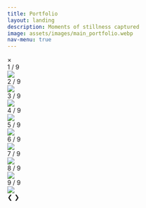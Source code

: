 ```yaml
---
title: Portfolio
layout: landing
description: Moments of stillness captured
image: assets/images/main_portfolio.webp
nav-menu: true
---
```


<!-- Main -->
<div id="main">

<!-- One 
<section id="one">
	<div class="inner">
		<header class="major">
			<h2>Sed amet aliquam</h2>
		</header>
		<p>Nullam et orci eu lorem consequat tincidunt vivamus et sagittis magna sed nunc rhoncus condimentum sem. In efficitur ligula tate urna. Maecenas massa vel lacinia pellentesque lorem ipsum dolor. Nullam et orci eu lorem consequat tincidunt. Vivamus et sagittis libero. Nullam et orci eu lorem consequat tincidunt vivamus et sagittis magna sed nunc rhoncus condimentum sem. In efficitur ligula tate urna.</p>
	</div>
</section> -->

<!-- One -->
<section id="one">
	<div class="inner">

<!-- Two -->
<section id="two">
	<!-- <span class="image fit"><img src="{% link assets/images/main_banner.webp %}" alt="" /></span> -->
	<div class="box alt">
		<div class="row 100% uniform">
			<!-- Start ROW 1 -->
			<div class="4u"><span class="image fit hover-img"><img onclick="openModal();currentSlide(1)" src="{% link assets/images/portfolio_2430.JPG %}" alt="" /></span></div>
			<div class="4u"><span class="image fit hover-img"><img onclick="openModal();currentSlide(2)" src="{% link assets/images/portfolio_2266.JPG %}" alt="" /></span></div>
			<div class="4u$"><span class="image fit hover-img"><img onclick="openModal();currentSlide(3)" src="{% link assets/images/portfolio_2367.JPG %}" alt="" /></span></div>
			<!-- Break ROW 2 -->
			<div class="4u"><span class="image fit hover-img"><img onclick="openModal();currentSlide(4)" src="{% link assets/images/portfolio_1180.JPG %}" alt="" /></span></div>
			<div class="4u"><span class="image fit hover-img"><img onclick="openModal();currentSlide(5)" src="{% link assets/images/about_1160.JPG %}" alt="" /></span></div>
			<div class="4u$"><span class="image fit hover-img"><img onclick="openModal();currentSlide(6)" src="{% link assets/images/portfolio_1156.JPG %}" alt="" /></span></div>
			<!-- Break ROW 3 -->
			<div class="4u"><span class="image fit hover-img"><img onclick="openModal();currentSlide(7)" src="{% link assets/images/portfolio_6186.JPG %}" alt="" /></span></div>
			<div class="4u"><span class="image fit hover-img"><img onclick="openModal();currentSlide(8)" src="{% link assets/images/portfolio_6200.JPG %}" alt="" /></span></div>
			<div class="4u$"><span class="image fit hover-img"><img onclick="openModal();currentSlide(9)" src="{% link assets/images/portfolio_6226.JPG %}" alt="" /></span></div>
		</div>
	</div>
</section>

<!-- The Modal/Lightbox -->
<div id="slideModal" class="slide-modal">
	<!-- The Close button -->
	<span class="close" onclick="closeModal()">&times;</span>
	<!-- Modal content -->
	<div class="modal-content">
		<!-- The slides\images -->
		<!-- Start ROW 1 -->
		<div class="mySlides">
			<div class="numbertext">1 / 9</div>
			<img class="popImage" src="{% link assets/images/portfolio_2430.JPG %}">
		</div>
		<div class="mySlides">
			<div class="numbertext">2 / 9</div>
			<img class="popImage" src="{% link assets/images/portfolio_2266.JPG %}">
		</div>
		<div class="mySlides">
			<div class="numbertext">3 / 9</div>
			<img class="popImage" src="{% link assets/images/portfolio_2367.JPG %}">
		</div>
		<!-- Break ROW 2 -->
		<div class="mySlides">
			<div class="numbertext">4 / 9</div>
			<img class="popImage" src="{% link assets/images/portfolio_1180.JPG %}">
		</div>
		<div class="mySlides">
			<div class="numbertext">5 / 9</div>
			<img class="popImage" src="{% link assets/images/about_1160.JPG %}">
		</div>
		<div class="mySlides">
			<div class="numbertext">6 / 9</div>
			<img class="popImage" src="{% link assets/images/portfolio_1156.JPG %}">
		</div>
		<!-- Break ROW 3 -->
		<div class="mySlides">
			<div class="numbertext">7 / 9</div>
			<img class="popImage" src="{% link assets/images/portfolio_6186.JPG %}">
		</div>
		<div class="mySlides">
			<div class="numbertext">8 / 9</div>
			<img class="popImage" src="{% link assets/images/portfolio_6200.JPG %}">
		</div>
		<div class="mySlides">
			<div class="numbertext">9 / 9</div>
			<img class="popImage" src="{% link assets/images/portfolio_6226.JPG %}">
		</div>
		<!-- Next/previous controls -->
		<a class="prevslide" onclick="plusSlides(-1)">&#10094;</a>
		<a class="nextslide" onclick="plusSlides(1)">&#10095;</a>
		<!-- Caption text 
		<div class="caption-container">
			<p id="caption"></p>
		</div> -->
		<!-- Thumbnail image controls
		<div class="column">
			<img class="demo" src="{% link assets/images/portfolio_2430.JPG %}" onclick="currentSlide(1)" alt="Nature">
		</div>
		<div class="column">
			<img class="demo" src="{% link assets/images/portfolio_2266.JPG %}" onclick="currentSlide(2)" alt="Snow">
		</div>
		<div class="column">
			<img class="demo" src="{% link assets/images/portfolio_2367.JPG %}" onclick="currentSlide(3)" alt="Mountains">
		</div>
		<div class="column">
			<img class="demo" src="img4.jpg" onclick="currentSlide(4)" alt="Lights">
		</div> -->
  	</div>
</div>

<!-- Calling the JavaScript code -->
<script src="{{ '/assets/js/gallery.js' | relative_url }}"></script>

<script>
	// Aviram's to-do list of the gallery implementation:
	// * Make the background blurred out when gallery is open
	// * Make images transition fadein\fadeout between them
	// * DONE - Position the popped up image in center, with bezels (spacing) from top and bottom of browser
	// * DONE - Merge the gallery script into _main.js ??
	// * DONE - Add rounded edges to the pics in gallery
	// * DONE - Create infrastructure for single image enlarge pop-up for blog posts
</script>